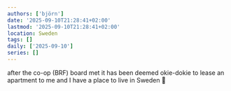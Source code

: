 ```yaml
---
authors: ['björn']
date: '2025-09-10T21:28:41+02:00'
lastmod: '2025-09-10T21:28:41+02:00'
location: Sweden
tags: []
daily: ['2025-09-10']
series: []
---
```

after the co-op (BRF) board met it has been deemed okie-dokie to lease an apartment to me and I have a place to live in Sweden 🥳
